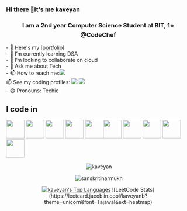 ### Hi there 👋It's me kaveyan
<h3 align="center">I am a 2nd year Computer Science Student at BIT, 1⭐ @CodeChef</h3>
- 🔭 Here's my [<a href="https://kaveyan.github.io/portfolio/">portfolio<a/>] <br/>                                            
- 🌱 I’m currently learning DSA<br/> 
- 👯 I’m looking to collaborate on cloud<br/> 
- 💬 Ask me about Tech<br/> 
- 📫 How to reach me:<a href="https://www.linkedin.com/in/kaveyan-b-8195ba244/"><img src="https://img.shields.io/badge/LinkedIn-0077B5?style=for-the-badge&logo=linkedin&logoColor=white" /></a><br/> 
📫 See my coding profiles: <a href="https://www.codechef.com/users/kaveyanb"><img src="https://img.shields.io/badge/Codechef-%23B92B27.svg?&style=for-the-badge&logo=Codechef&logoColor=white" /></a>  <a href="https://leetcode.com/u/kaveyanb/"><img src="https://img.shields.io/badge/-LeetCode-FFA116?style=for-the-badge&logo=LeetCode&logoColor=black" /> </a> <br/> 
- 😄 Pronouns: Techie

## I code in
<img height="50" width="50" src="https://img.icons8.com/color/48/000000/c-programming.png" /> <img height="50" width="50" src="https://img.icons8.com/color/48/000000/c-plus-plus-logo.png" /> <img height="50" width="50" src="https://img.icons8.com/color/48/000000/html-5.png" /> <img height="50" width="50" src="https://img.icons8.com/color/48/000000/css3.png" /> <img height="50" width="50" src="https://img.icons8.com/color/48/000000/javascript.png"/><img height="50" width="50" src="https://img.icons8.com/color/48/000000/react-native.png"/> <img height="50" width="50" src="https://img.icons8.com/color/48/000000/google-firebase-console.png"/> <img height="50" width="50" src="https://img.icons8.com/color/48/000000/mysql-logo.png"/> <img height="50" width="50" src="https://img.icons8.com/color/48/000000/mongodb.png"/> <img height="50" width="50" src="https://img.icons8.com/color/48/000000/nodejs.png"/> 
<p align="center">&nbsp;<img align="center" src="https://github-readme-stats.vercel.app/api?username=Kaveyan&theme=prussian&show_icons=true&hide_border=true&count_private=false" alt="kaveyan" /></p>
<p align="center">&nbsp;<img align="center" src="https://github-readme-streak-stats.herokuapp.com?user=Kaveyan&theme=prussian" alt="sanskritiharmukh" /></p>
<p align="center"><a href="https://github.com/Kaveyan/github-readme-stats"><img alt="kaveyan's Top Languages" src="https://github-readme-stats.vercel.app/api/top-langs/?username=Kaveyan&theme=prussian&show_icons=true&hide_border=true&layout=compact" alt="sanskritiharmukh" /></a>
![LeetCode Stats](https://leetcard.jacoblin.cool/kaveyanb?theme=unicorn&font=Tajawal&ext=heatmap)
